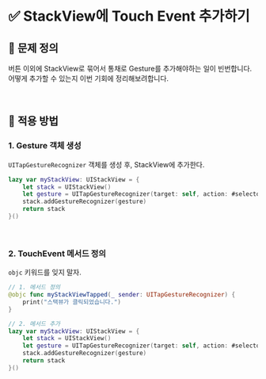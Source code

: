 # ✅ StackView에 Touch Event 추가하기

## 🤔 문제 정의
버튼 이외에 StackView로 묶어서 통채로 Gesture를 추가해야하는 일이 빈번합니다.    
어떻게 추가할 수 있는지 이번 기회에 정리해보려합니다.

<br>

## 📌 적용 방법

### 1. Gesture 객체 생성

`UITapGestureRecognizer` 객체를 생성 후, StackView에 추가한다.

~~~swift
lazy var myStackView: UIStackView = {
    let stack = UIStackView()
    let gesture = UITapGestureRecognizer(target: self, action: #selector()) // 객체생성
    stack.addGestureRecognizer(gesture)
    return stack
}()
~~~

<br>

### 2. TouchEvent 메서드 정의

`objc` 키워드를 잊지 말자.

~~~swift
// 1. 메서드 정의
@objc func myStackViewTapped(_ sender: UITapGestureRecognizer) {
    print("스택뷰가 클릭되었습니다.")
}

// 2. 메서드 추가
lazy var myStackView: UIStackView = {
    let stack = UIStackView()
    let gesture = UITapGestureRecognizer(target: self, action: #selector(myStackViewTapped))
    stack.addGestureRecognizer(gesture)
    return stack
}()
~~~